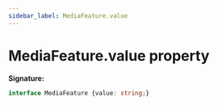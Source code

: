 ```yaml
---
sidebar_label: MediaFeature.value
---
```

# MediaFeature.value property

**Signature:**

```typescript
interface MediaFeature {value: string;}
```

